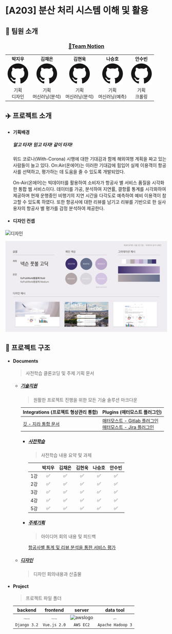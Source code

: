 # [A203] 분산 처리 시스템 이해 및 활용

## 👥 팀원 소개

### <center>[💫Team Notion](https://jiu-park.notion.site/8d8a98436ed448d38bc4381f707df3b5)</center>



|                                                              |                                                              |                                                              |                                                              |                                                              |
| :----------------------------------------------------------: | :----------------------------------------------------------: | :----------------------------------------------------------: | :----------------------------------------------------------: | :----------------------------------------------------------: |
|                          **박지우**                          |                          **김채은**                          |                          **김현욱**                          |                          **나승호**                          |                          **안수빈**                          |
| [![Github](./Document/IMG/GitHub-Mark-64px.png)](https://github.com/nu1997) | [![Github](./Document/IMG/GitHub-Mark-64px.png)](https://github.com/chenni0531) | [![Github](./Document/IMG/GitHub-Mark-64px.png)](https://github.com/hyeonuk27) | [![Github](./Document/IMG/GitHub-Mark-64px.png)](https://github.com/qlfflwls5) | [![Github](./Document/IMG/GitHub-Mark-64px.png)](https://github.com/axxsxbxx) |
|                       기획<br />디자인                       |                   기획<br />머신러닝(분석)                   |                   기획<br />머신러닝(분석)                   |                   기획<br />머신러닝(예측)                   |                       기획<br />크롤링                       |



## ✈️ 프로젝트 소개

- #### 기획배경

  ##### 알고 타자! 믿고 타자! 같이 타자!

  위드 코로나(With-Corona) 시행에 대한 기대감과 함께 해외여행 계획을 짜고 있는 사람들이 늘고 있다. On:Air(온에어)는 이러한 기대감에 힘입어 실제 이용객이 항공사를 선택하고, 평가하는 데 도움을 줄 수 있도록 개발되었다.

  

  On-Air(온에어)는 빅데이터를 활용하여 소비자가 항공사 별 서비스 품질을 시각화한 통합 웹 서비스이다. 데이터를 가공, 분석하여 지연률, 결항률 통계를 시각화하여 제공하며 현재 운행중인 비행기의 지연 시간을 다각도로 예측하여 예비 이용객이 참고할 수 있도록 하였다. 또한 항공사에 대한 리뷰를 남기고 리뷰를 기반으로 한 실사용자의 항공사 별 평가를 감정 분석하여 제공한다.

  

- #### 디자인 컨셉

![디자인](./Document/디자인/디자인컨셉/IMG/디자인1.png)

![디자인-2](./Document/디자인/디자인컨셉/IMG/디자인2.png)



## 🧩 프로젝트 구조

- #### Documents

  > 사전학습 클론코딩 및 주제 기획 문서

  - ##### [기술지원](./Document/기술지원)

    > 원활한 프로젝트 진행을 위한 모든 기술 솔루션 마크다운

    | Integrations (프로젝트 형상관리 통합)                        | Plugins (매터모스트 플러그인)                                |
    | ------------------------------------------------------------ | ------------------------------------------------------------ |
    | [깃 - 지라 통합 문서](./Document/기술지원/Integrations/Jira_Integration.md) | [매터모스트 - Gitlab 플러그인](./Document/기술지원/Plugins/Gitlab.md)<br />[매터모스트 - Jira 플러그인](./Document/기술지원/Plugins/Jira.md) |
  
    - ##### [사전학습](./Document/사전학습)
  
      > 사전학습 내용 요약 및 과제
  
      |      | 박지우 | 김채은 | 김현욱 | 나승호 | 안수빈 |
      | :--: | :----: | :----: | :----: | :----: | :----: |
      | 1강  |   ✅    |   ✅    |   ✅    |   ✅    |   ✅    |
      | 2강  |   ✅    |   ✅    |   ✅    |   ✅    |   ✅    |
      | 3강  |   ✅    |   ✅    |   ✅    |   ✅    |   ✅    |
      | 4강  |   ✅    |   ✅    |   ✅    |   ✅    |   ✅    |
      | 5강  |   ✅    |   ✅    |   ✅    |   ✅    |   ✅    |
  
      
  
    - ##### [주제기획](./Document/주제기획)
  
      > 아이디어 회의 내용 및 피드백
      
      [항공사별 통계 및 리뷰 분석을 통한 서비스 평가](https://jiu-park.notion.site/bfcc7248ca1844deb2bcdb2f16a9178f)
  
  - ##### [디자인](./Document/디자인)
  
    > 디자인 회의내용과 산출물
    
    
  
- #### Project

  > 프로젝트 파일 폴더

  |                           backend                            |                           frontend                           |                            server                            |                          data tool                           |
  | :----------------------------------------------------------: | :----------------------------------------------------------: | :----------------------------------------------------------: | :----------------------------------------------------------: |
  | <img src="https://static.djangoproject.com/img/logos/django-logo-negative.png" alt="django logo" style="zoom: 20%;" /> | <img src="https://upload.wikimedia.org/wikipedia/commons/thumb/9/95/Vue.js_Logo_2.svg/1184px-Vue.js_Logo_2.svg.png" alt="vuejs logo" style="zoom: 20%;" /> | <img src="https://d0.awsstatic.com/logos/powered-by-aws.png" alt="awslogo" style="zoom:;" /> | <img src="https://upload.wikimedia.org/wikipedia/commons/3/38/Hadoop_logo_new.svg" alt="hadoop" style="zoom:15%;" /> |
  |                         `Django 3.2`                         |                         `Vue.js 2.0`                         |                          `AWS EC2`                           |                      `Apache Hadoop 3`                       |
  



